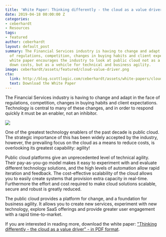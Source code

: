 ```yaml
---
title: 'White Paper: Thinking differently - the cloud as a value driver'
date: 2019-04-18 00:00:00 Z
categories:
- ceberhardt
- Resources
tags:
- featured
author: ceberhardt
layout: default_post
summary: The Financial Services industry is having to change and adapt in the face
  of regulations, competition, changes in buying habits and client expectations. This
  white paper encourages the industry to look at public cloud not as a tool for driving
  down costs, but as a vehicle for technical and business agility.
image: ceberhardt/assets/featured/cloud-value-driver.png
cta:
  link: http://blog.scottlogic.com/ceberhardt/assets/white-papers/cloud-as-a-value-driver.pdf
  text: Download the White Paper
---
```


The Financial Services industry is having to change and adapt in the face of regulations, competition, changes in buying habits and client expectations. Technology is central to many of these changes, and in order to respond quickly it must be an enabler, not an inhibitor.

<a href="{{site.baseurl}}/ceberhardt/assets/white-papers/cloud-as-a-value-driver.pdf"><img src="{{site.baseurl}}/ceberhardt/assets/featured/cloud-value-driver.png"/></a>

One of the greatest technology enablers of the past decade is public cloud. The strategic importance of this has been widely accepted by the industry, however, the prevailing focus on the cloud as a means to reduce costs, is overlooking its greatest capability: agility!

Public cloud platforms give an unprecedented level of technical agility. Their pay-as-you-go model makes it easy to experiment with and evaluate different technology solutions, and the high levels of automation allow rapid iteration and feedback. The cost-effective scalability of the cloud allows you to easily create systems that provision extra capacity in real-time. Furthermore the effort and cost required to make cloud solutions scalable, secure and robust is greatly reduced.

The public cloud provides a platform for change, and a foundation for business agility. It allows you to create new services, experiment with new technology, explore SaaS offerings and provide greater user engagement with a rapid time-to-market.

If you are interested in reading more, download the white paper: ["Thinking differently - the cloud as a value driver" - in PDF format]({{site.baseurl}}/ceberhardt/assets/white-papers/cloud-as-a-value-driver.pdf).
